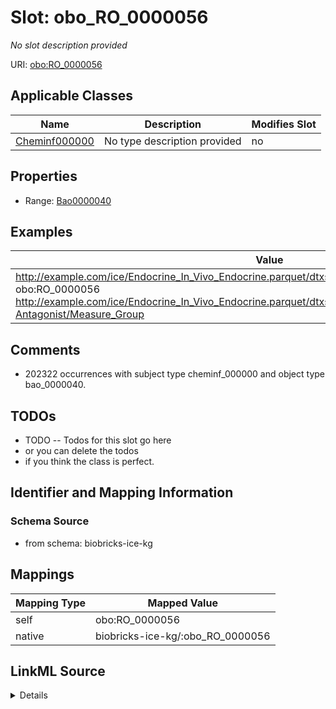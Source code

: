 

# Slot: obo_RO_0000056


_No slot description provided_





URI: [obo:RO_0000056](http://purl.obolibrary.org/obo/RO_0000056)



<!-- no inheritance hierarchy -->





## Applicable Classes

| Name | Description | Modifies Slot |
| --- | --- | --- |
| [Cheminf000000](../classes/Cheminf000000.md) | No type description provided |  no  |







## Properties

* Range: [Bao0000040](../classes/Bao0000040.md)






## Examples

| Value |
| --- |
| http://example.com/ice/Endocrine_In_Vivo_Endocrine.parquet/dtxsid/DTXSID9047962/Chemical_Entity obo:RO_0000056 http://example.com/ice/Endocrine_In_Vivo_Endocrine.parquet/dtxsid/DTXSID9047962/assay/Hershberger-Antagonist/Measure_Group |

## Comments

* 202322 occurrences with subject type cheminf_000000 and object type bao_0000040.

## TODOs

* TODO -- Todos for this slot go here
* or you can delete the todos
* if you think the class is perfect.

## Identifier and Mapping Information







### Schema Source


* from schema: biobricks-ice-kg




## Mappings

| Mapping Type | Mapped Value |
| ---  | ---  |
| self | obo:RO_0000056 |
| native | biobricks-ice-kg/:obo_RO_0000056 |




## LinkML Source

<details>
```yaml
name: obo_RO_0000056
description: No slot description provided
todos:
- TODO -- Todos for this slot go here
- or you can delete the todos
- if you think the class is perfect.
comments:
- 202322 occurrences with subject type cheminf_000000 and object type bao_0000040.
examples:
- value: http://example.com/ice/Endocrine_In_Vivo_Endocrine.parquet/dtxsid/DTXSID9047962/Chemical_Entity
    obo:RO_0000056 http://example.com/ice/Endocrine_In_Vivo_Endocrine.parquet/dtxsid/DTXSID9047962/assay/Hershberger-Antagonist/Measure_Group
from_schema: biobricks-ice-kg
rank: 1000
slot_uri: obo:RO_0000056
alias: obo_RO_0000056
domain_of:
- cheminf_000000
range: bao_0000040

```
</details>